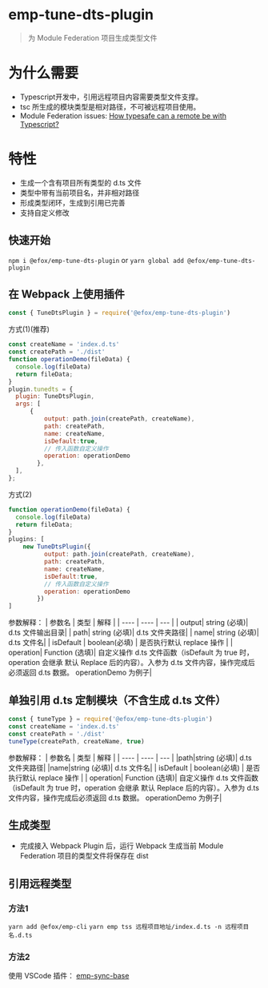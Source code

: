 # emp-tune-dts-plugin

> 为 Module Federation 项目生成类型文件

# 为什么需要
+ Typescript开发中，引用远程项目内容需要类型文件支撑。
+ tsc 所生成的模块类型是相对路径，不可被远程项目使用。
+ Module Federation issues: [How typesafe can a remote be with Typescript?](https://github.com/module-federation/module-federation-examples/issues/20)

# 特性
+ 生成一个含有项目所有类型的 d.ts 文件
+ 类型中带有当前项目名，并非相对路径
+ 形成类型闭环，生成到引用已完善
+ 支持自定义修改

## 快速开始

`npm i @efox/emp-tune-dts-plugin` or `yarn global add @efox/emp-tune-dts-plugin`

## 在 Webpack 上使用插件

```js
const { TuneDtsPlugin } = require('@efox/emp-tune-dts-plugin')
```

方式(1)(推荐)

```js
const createName = 'index.d.ts'
const createPath = './dist'
function operationDemo(fileData) {
  console.log(fileData)
  return fileData;
}
plugin.tunedts = {
  plugin: TuneDtsPlugin,
  args: [
      {
          output: path.join(createPath, createName),
          path: createPath,
          name: createName,
          isDefault:true,
          // 传入函数自定义操作
          operation: operationDemo
        },
  ],
};
```

方式(2)

```js
function operationDemo(fileData) {
  console.log(fileData)
  return fileData;
}
plugins: [
    new TuneDtsPlugin({
          output: path.join(createPath, createName),
          path: createPath,
          name: createName,
          isDefault:true,
          // 传入函数自定义操作
          operation: operationDemo
        })
]
```

参数解释：
| 参数名 | 类型 | 解释 |
| ---- | ---- | --- |
| output| string (必填)| d.ts 文件输出目录|
| path| string (必填)| d.ts 文件夹路径|
| name| string (必填)| d.ts 文件名|
| isDefault | boolean(必填) | 是否执行默认 replace 操作 |
| operation| Function (选填)| 自定义操作 d.ts 文件函数（isDefault 为 true 时，operation 会继承 默认 Replace 后的内容）。入参为 d.ts 文件内容，操作完成后必须返回 d.ts 数据。 operationDemo 为例子|

## 单独引用 d.ts 定制模块（不含生成 d.ts 文件）

```ts
const { tuneType } = require('@efox/emp-tune-dts-plugin')
const createName = 'index.d.ts'
const createPath = './dist'
tuneType(createPath, createName, true)
```

参数解释：
| 参数名 | 类型 | 解释 |
| ---- | ---- | --- |
|path|string (必填)| d.ts 文件夹路径|
|name|string (必填)| d.ts 文件名|
| isDefault | boolean(必填) | 是否执行默认 replace 操作 |
| operation| Function (选填)| 自定义操作 d.ts 文件函数（isDefault 为 true 时，operation 会继承 默认 Replace 后的内容）。入参为 d.ts 文件内容，操作完成后必须返回 d.ts 数据。 operationDemo 为例子|

## 生成类型
+ 完成接入 Webpack Plugin 后，运行 Webpack 生成当前 Module Federation 项目的类型文件将保存在 dist

## 引用远程类型 
### 方法1
`yarn add @efox/emp-cli`
`yarn emp tss 远程项目地址/index.d.ts -n 远程项目名.d.ts `

### 方法2
使用 VSCode 插件： [emp-sync-base](https://marketplace.visualstudio.com/items?itemName=Benny.emp-sync-base)
